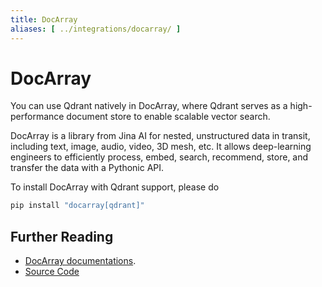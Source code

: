 ```yaml
---
title: DocArray
aliases: [ ../integrations/docarray/ ]
---
```


# DocArray

You can use Qdrant natively in DocArray, where Qdrant serves as a high-performance document store to enable scalable vector search.

DocArray is a library from Jina AI for nested, unstructured data in transit, including text, image, audio, video, 3D mesh, etc.
It allows deep-learning engineers to efficiently process, embed, search, recommend, store, and transfer the data with a Pythonic API.

To install DocArray with Qdrant support, please do

```bash
pip install "docarray[qdrant]"
```

## Further Reading

- [DocArray documentations](https://docarray.jina.ai/advanced/document-store/qdrant/).
- [Source Code](https://github.com/docarray/docarray/blob/main/docarray/index/backends/qdrant.py)

